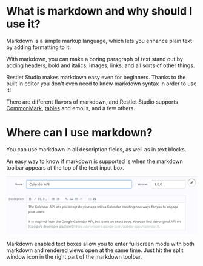 # What is markdown and why should I use it?

Markdown is a simple markup language, which lets you enhance plain text by adding formatting to it.

With markdown, you can make a boring paragraph of text stand out by adding headers, bold and italics, images, links, and all sorts of other things.

Restlet Studio makes markdown easy even for beginners. Thanks to the built in editor you don't even need to know markdown syntax in order to use it!

There are different flavors of markdown, and Restlet Studio supports <a href="http://spec.commonmark.org/0.25">CommonMark</a>, <a href="https://help.github.com/articles/organizing-information-with-tables/">tables</a> and emojis, and a few others.

# Where can I use markdown?

You can use markdown in all description fields, as well as in text blocks.

An easy way to know if markdown is supported is when the markdown toolbar appears at the top of the text input box.

![Markdown editor](images/markdowneditor.png "Markdown editor")

Markdown enabled text boxes allow you to enter fullscreen mode with both markdown and rendered views open at the same time. Just hit the split window icon in the right part of the markdown toolbar.
